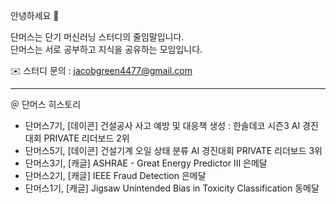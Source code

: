 안녕하세요 👋

단머스는 단기 머신러닝 스터디의 줄임말입니다. <br>
단머스는 서로 공부하고 지식을 공유하는 모임입니다. <br>

✉️ 스터디 문의 : jacobgreen4477@gmail.com

------------------

＠ 단머스 히스토리

- 단머스7기, [데이콘] 건설공사 사고 예방 및 대응책 생성 : 한솔데코 시즌3 AI 경진대회 PRIVATE 리더보드 2위
- 단머스5기, [데이콘] 건설기계 오일 상태 분류 AI 경진대회 PRIVATE 리더보드 3위
- 단머스3기, [캐글] ASHRAE - Great Energy Predictor III 은메달 
- 단머스2기, [캐글] IEEE Fraud Detection 은메달
- 단머스1기, [캐글] Jigsaw Unintended Bias in Toxicity Classification 동메달
